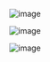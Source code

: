 ![image](https://github.com/user-attachments/assets/7109a724-4198-4c47-b091-59b4ca40af2d)

![image](https://github.com/user-attachments/assets/865e372e-6586-451b-a089-8c26526eae6e)

![image](https://github.com/user-attachments/assets/d963de31-9de7-451f-bed3-10d7c7035300)

